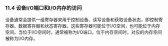 ### 11.4 设备I/O端口和I/O内存的访问

设备通常会提供一组寄存器来用于控制设备、读写设备和获取设备状态，即控制寄存器、数据寄存器和状态寄存器。这些寄存器可能位于I/O空间，也可能位于内存空间。当位于I/O空间时，通常被称为I/O端口，位于内存空间时，对应的内存空间被称为I/O内存。

